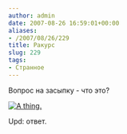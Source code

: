 ```yaml
---
author: admin
date: 2007-08-26 16:59:01+00:00
aliases:
- /2007/08/26/229
title: Ракурс
slug: 229
tags:
- Странное
---
```


Вопрос на засыпку - что это?

[![A thing.](/2007/08/thing1.thumbnail.jpg)](/2007/08/thing1.jpg)

Upd: ответ.
